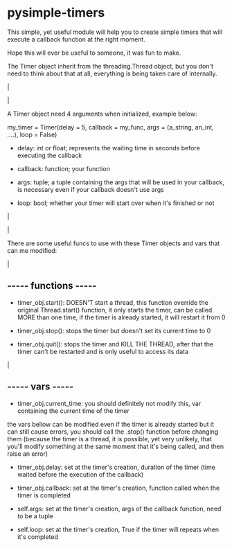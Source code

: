 # pysimple-timers
This simple, yet useful module will help you to create simple timers that will execute a callback function at the right moment.

Hope this will ever be useful to someone, it was fun to make.

The Timer object inherit from the threading.Thread object, but you don't need to think about that at all, everything is being taken care of internally.

|

|

A Timer object need 4 arguments when initialized, example below:

my_timer = Timer(delay = 5, callback = my_func, args = (a_string, an_int, ....), loop = False)
  
- delay: int or float; represents the waiting time in seconds before executing the callback

- callback: function; your function 

- args: tuple; a tuple containing the args that will be used in your callback, is necessary even if your callback doesn't use args

- loop: bool; whether your timer will start over when it's finished or not

|

|

There are some useful funcs to use with these Timer objects and vars that can me modified:

|

## ----- functions -----

- timer_obj.start(): DOESN'T start a thread, this function override the original Thread.start() function, it only starts the timer, can be called MORE than one time, if the timer is already started, it will restart it from 0
  
- timer_obj.stop(): stops the timer but doesn't set its current time to 0
  
- timer_obj.quit(): stops the timer and KILL THE THREAD, after that the timer can't be restarted and is only useful to access its data

|

## ----- vars -----
 
- timer_obj.current_time: you should definitely not modify this, var containing the current time of the timer

the vars bellow can be modified even if the timer is already started but it can still cause errors, you should call the .stop() function before changing them (because the timer is a thread, it is possible, yet very unlikely, that you'll modify something at the same moment that it's being called, and then raise an error)

- timer_obj.delay: set at the timer's creation, duration of the timer (time waited before the execution of the callback)
  
- timer_obj.callback: set at the timer's creation, function called when the timer is completed

- self.args: set at the timer's creation, args of the callback function, need to be a tuple
  
- self.loop: set at the timer's creation, True if the timer will repeats when it's completed

